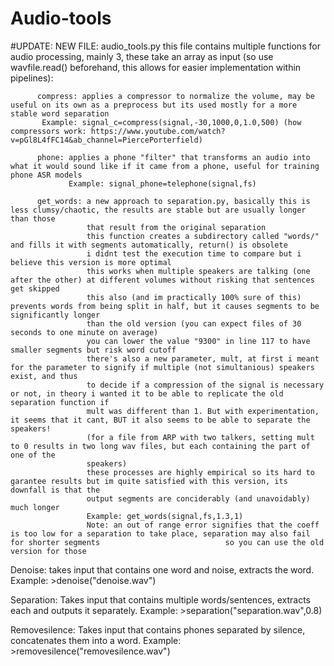 # Audio-tools
#UPDATE:
NEW FILE: audio_tools.py
          this file contains multiple functions for audio processing, mainly 3, these take an array as input (so use wavfile.read() beforehand, this allows for               easier implementation within pipelines):
          
          compress: applies a compressor to normalize the volume, may be useful on its own as a preprocess but its used mostly for a more stable word separation
           Example: signal_c=compress(signal,-30,1000,0,1.0,500) (how compressors work: https://www.youtube.com/watch?v=pGl8L4fFC14&ab_channel=PiercePorterfield)
          
          phone: applies a phone "filter" that transforms an audio into what it would sound like if it came from a phone, useful for training phone ASR models
                 Example: signal_phone=telephone(signal,fs)
          
          get_words: a new approach to separation.py, basically this is less clumsy/chaotic, the results are stable but are usually longer than those
                     that result from the original separation
                     this function creates a subdirectory called "words/" and fills it with segments automatically, return() is obsolete
                     i didnt test the execution time to compare but i believe this version is more optimal
                     this works when multiple speakers are talking (one after the other) at different volumes without risking that sentences get skipped
                     this also (and im practically 100% sure of this) prevents words from being split in half, but it causes segments to be significantly longer
                     than the old version (you can expect files of 30 seconds to one minute on average)
                     you can lower the value "9300" in line 117 to have smaller segments but risk word cutoff
                     there's also a new parameter, mult, at first i meant for the parameter to signify if multiple (not simultanious) speakers exist, and thus
                     to decide if a compression of the signal is necessary or not, in theory i wanted it to be able to replicate the old separation function if
                     mult was different than 1. But with experimentation, it seems that it cant, BUT it also seems to be able to separate the speakers!
                     (for a file from ARP with two talkers, setting mult to 0 results in two long wav files, but each containing the part of one of the
                     speakers)
                     these processes are highly empirical so its hard to garantee results but im quite satisfied with this version, its downfall is that the 
                     output segments are conciderably (and unavoidably) much longer
                     Example: get_words(signal,fs,1.3,1)
                     Note: an out of range error signifies that the coeff is too low for a separation to take place, separation may also fail for shorter segments                            so you can use the old version for those



Denoise: takes input that contains one word and noise, extracts the word. Example: >denoise("denoise.wav")

Separation: Takes input that contains multiple words/sentences, extracts each and outputs it separately. Example: >separation("separation.wav",0.8)

Removesilence: Takes input that contains phones separated by silence, concatenates them into a word. Example: >removesilence("removesilence.wav")

